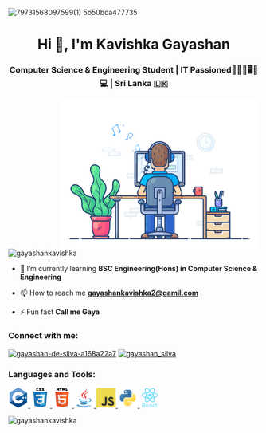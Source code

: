 
![79731568097599(1) 5b50bca477735](https://github.com/GayashanKavishka/GayashanKavishka/assets/167881650/bb9ffb23-c547-4f7d-8574-9df2058d4f07)

<h1 align="center">Hi 👋, I'm Kavishka Gayashan</h1>
<h3 align="center">Computer Science & Engineering Student | IT Passioned👨🏻‍💻🖥️📱💻 | Sri Lanka 🇱🇰</h3>
<img src ="https://raw.githubusercontent.com/SupianIDz/SupianIDz/main/coding.gif"   align = "right" width = "400" height = "300">

<p align="left"> <img src="https://komarev.com/ghpvc/?username=gayashankavishka&label=Profile%20views&color=0e75b6&style=flat" alt="gayashankavishka" /> </p>

- 🌱 I’m currently learning **BSC Engineering(Hons) in Computer Science & Engineering**

- 📫 How to reach me **gayashankavishka2@gamil.com**

- ⚡ Fun fact **Call me Gaya**

<h3 align="left">Connect with me:</h3>
<p align="left">
<a href="https://linkedin.com/in/gayashan-de-silva-a168a22a7" target="blank"><img align="center" src="https://raw.githubusercontent.com/rahuldkjain/github-profile-readme-generator/master/src/images/icons/Social/linked-in-alt.svg" alt="gayashan-de-silva-a168a22a7" height="30" width="40" /></a>
<a href="https://instagram.com/gayashan_silva" target="blank"><img align="center" src="https://raw.githubusercontent.com/rahuldkjain/github-profile-readme-generator/master/src/images/icons/Social/instagram.svg" alt="gayashan_silva" height="30" width="40" /></a>
</p>

<h3 align="left">Languages and Tools:</h3>
<p align="left"> <a href="https://www.w3schools.com/cpp/" target="_blank" rel="noreferrer"> <img src="https://raw.githubusercontent.com/devicons/devicon/master/icons/cplusplus/cplusplus-original.svg" alt="cplusplus" width="40" height="40"/> </a> <a href="https://www.w3schools.com/css/" target="_blank" rel="noreferrer"> <img src="https://raw.githubusercontent.com/devicons/devicon/master/icons/css3/css3-original-wordmark.svg" alt="css3" width="40" height="40"/> </a> <a href="https://www.w3.org/html/" target="_blank" rel="noreferrer"> <img src="https://raw.githubusercontent.com/devicons/devicon/master/icons/html5/html5-original-wordmark.svg" alt="html5" width="40" height="40"/> </a> <a href="https://www.java.com" target="_blank" rel="noreferrer"> <img src="https://raw.githubusercontent.com/devicons/devicon/master/icons/java/java-original.svg" alt="java" width="40" height="40"/> </a> <a href="https://developer.mozilla.org/en-US/docs/Web/JavaScript" target="_blank" rel="noreferrer"> <img src="https://raw.githubusercontent.com/devicons/devicon/master/icons/javascript/javascript-original.svg" alt="javascript" width="40" height="40"/> </a> <a href="https://www.python.org" target="_blank" rel="noreferrer"> <img src="https://raw.githubusercontent.com/devicons/devicon/master/icons/python/python-original.svg" alt="python" width="40" height="40"/> </a> <a href="https://reactjs.org/" target="_blank" rel="noreferrer"> <img src="https://raw.githubusercontent.com/devicons/devicon/master/icons/react/react-original-wordmark.svg" alt="react" width="40" height="40"/> </a> </p>
<p><img align="left" src="https://github-readme-stats.vercel.app/api/top-langs?username=gayashankavishka&show_icons=true&locale=en&layout=compact" alt="gayashankavishka" /></p>

